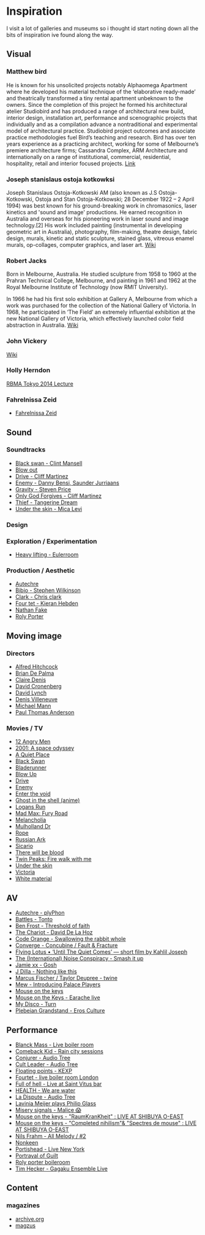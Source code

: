 # Inspiration

I visit a lot of galleries and museums so i thought id start noting down all the bits of inspiration ive found along the way.

## Visual

### Matthew bird

He is known for his unsolicited projects notably Alphaomega Apartment where he developed his material technique of the ‘elaborative ready-made’ and theatrically transformed a tiny rental apartment unbeknown to the owners. Since the completion of this project he formed his architectural atelier Studiobird and has produced a range of architectural new build, interior design, installation art, performance and scenographic projects that individually and as a compilation advance a nontraditional and experimental model of architectural practice.
Studiobird project outcomes and associate practice methodologies fuel Bird’s teaching and research.
Bird has over ten years experience as a practicing architect, working for some of Melbourne’s premiere architecture firms; Cassandra Complex, ARM Architecture and internationally on a range of institutional, commercial, residential, hospitality, retail and interior focused projects.
[Link](http://www.artdes.monash.edu.au/people/matthew-bird.html)

### Joseph stanislaus ostoja kotkowksi

Joseph Stanislaus Ostoja-Kotkowski AM (also known as J.S Ostoja-Kotkowski, Ostoja and Stan Ostoja-Kotkowski; 28 December 1922 – 2 April 1994) was best known for his ground-breaking work in chromasonics, laser kinetics and 'sound and image' productions. He earned recognition in Australia and overseas for his pioneering work in laser sound and image technology.[2] His work included painting (instrumental in developing geometric art in Australia), photography, film-making, theatre design, fabric design, murals, kinetic and static sculpture, stained glass, vitreous enamel murals, op-collages, computer graphics, and laser art.
[Wiki](https://en.wikipedia.org/wiki/Joseph_Stanislaus_Ostoja-Kotkowski)

### Robert Jacks

Born in Melbourne, Australia. He studied sculpture from 1958 to 1960 at the Prahran Technical College, Melbourne, and painting in 1961 and 1962 at the Royal Melbourne Institute of Technology (now RMIT University).

In 1966 he had his first solo exhibition at Gallery A, Melbourne from which a work was purchased for the collection of the National Gallery of Victoria. In 1968, he participated in ‘The Field’ an extremely influential exhibition at the new National Gallery of Victoria, which effectively launched color field abstraction in Australia.
[Wiki](https://en.wikipedia.org/wiki/Robert_Jacks)

### John Vickery

[Wiki](<https://en.wikipedia.org/wiki/John_Vickery_(artist)>)

### Holly Herndon

[RBMA Tokyo 2014 Lecture](https://www.youtube.com/watch?v=_XmHQkFo_co)

### Fahrelnissa Zeid

- [Fahrelnissa Zeid](https://en.wikipedia.org/wiki/Princess_Fahrelnissa_Zeid)

## Sound

### Soundtracks

- [Black swan - Clint Mansell](https://www.discogs.com/Clint-Mansell-Black-Swan-Original-Motion-Picture-Soundtrack/master/415804)
- [Blow out](https://www.discogs.com/Pino-Donaggio-Blow-Out/release/7288045)
- [Drive - Cliff Martinez](https://www.discogs.com/Cliff-Martinez-Drive-Original-Motion-Picture-Soundtrack/master/379805)
- [Enemy - Danny Bensi, Saunder Jurriaans](https://www.discogs.com/Danny-Bensi-Saunder-Jurriaans-Enemy-Original-Motion-Picture-Soundtrack/master/1299829)
- [Gravity - Steven Price](https://www.discogs.com/Steven-Price-Gravity-Original-Motion-Picture-Soundtrack/release/5884728)
- [Only God Forgives - Cliff Martinez](https://www.discogs.com/Cliff-Martinez-Only-God-Forgives-Original-Motion-Picture-Soundtrack/master/578219)
- [Thief - Tangerine Dream](https://www.discogs.com/Tangerine-Dream-Thief/release/219634)
- [Under the skin - Mica Levi](http://www.imdb.com/title/tt1441395/)

### Design

### Exploration / Experimentation

- [Heavy lifting - Eulerroom](https://www.youtube.com/watch?v=KI2h_dCOqWc&list=PLMBIpibV-wQIxnJ2juNj5CDfK6zF3Elcv)

### Production / Aesthetic

- [Autechre](https://www.last.fm/music/autechre)
- [Bibio - Stephen Wilkinson](https://www.last.fm/music/Bibio/)
- [Clark - Chris clark](https://www.last.fm/music/Clark)
- [Four tet - Kieran Hebden](https://www.last.fm/music/fourtet/)
- [Nathan Fake](https://www.last.fm/music/nathan+fake)
- [Roly Porter](https://www.last.fm/music/roly+porter)

## Moving image

### Directors

- [Alfred Hitchcock]()
- [Brian De Palma]()
- [Claire Denis]()
- [David Cronenberg]()
- [David Lynch]()
- [Denis Villeneuve]()
- [Michael Mann]()
- [Paul Thomas Anderson]()

### Movies / TV

- [12 Angry Men](https://letterboxd.com/film/12-angry-men/)
- [2001: A space odyssey](http://www.imdb.com/title/tt0062622/)
- [A Quiet Place](https://letterboxd.com/film/a-quiet-place-2018/)
- [Black Swan](https://letterboxd.com/film/black-swan/)
- [Bladerunner](http://www.imdb.com/title/tt0083658)
- [Blow Up](https://letterboxd.com/film/blow-up/)
- [Drive](http://www.imdb.com/title/tt0780504/)
- [Enemy](http://www.imdb.com/title/tt2316411/)
- [Enter the void](https://www.imdb.com/title/tt1191111/)
- [Ghost in the shell (anime)](http://www.imdb.com/title/tt0113568/)
- [Logans Run](http://www.imdb.com/title/tt007o4812/)
- [Mad Max: Fury Road](https://letterboxd.com/film/mad-max-fury-road/)
- [Melancholia](https://letterboxd.com/film/melancholia/)
- [Mulholland Dr](http://www.imdb.com/title/tt0166924/)
- [Rope](https://letterboxd.com/film/rope/)
- [Russian Ark](http://www.imdb.com/title/tt0318034)
- [Sicario](https://letterboxd.com/film/sicario-2015/)
- [There will be blood](https://letterboxd.com/film/there-will-be-blood/)
- [Twin Peaks: Fire walk with me](https://letterboxd.com/film/twin-peaks-fire-walk-with-me/)
- [Under the skin](http://www.imdb.com/title/tt1441395/)
- [Victoria](http://www.imdb.com/title/tt4226388/)
- [White material](http://www.imdb.com/title/tt1135952/)

## AV

- [Autechre - plyPhon](https://vimeo.com/1208304)
- [Battles - Tonto](https://www.youtube.com/watch?v=1LLAN29W-4w)
- [Ben Frost - Threshold of faith](https://www.youtube.com/watch?v=Z1_sSbXoDH0)
- [The Chariot - David De La Hoz](https://www.youtube.com/watch?v=mwwW7cVCJ0A)
- [Code Orange - Swallowing the rabbit whole](https://www.youtube.com/watch?v=Ctn14oYz0qA)
- [Converge - Concubine / Fault & Fracture](https://www.youtube.com/watch?v=kZIcTqYTjFY)
- [Flying Lotus • ‘Until The Quiet Comes’ — short film by Kahlil Joseph](https://www.youtube.com/watch?v=-pVHC1DXQ7U)
- [The (International) Noise Conspiracy - Smash it up](https://www.youtube.com/watch?v=FyjmCg_VMU0)
- [Jamie xx - Gosh](https://www.youtube.com/watch?v=hTGJfRPLe08)
- [J Dilla - Nothing like this](https://www.youtube.com/watch?v=_ncSt5xC8Uk)
- [Marcus Fischer / Taylor Deupree - twine](https://vimeo.com/141666937)
- [Mew - Introducing Palace Players](https://www.youtube.com/watch?v=5JoUQ8ty3m0)
- [Mouse on the keys](https://www.youtube.com/watch?v=UjpOhR_Q9xw)
- [Mouse on the Keys - Earache live](https://www.youtube.com/watch?v=f8oqhlT37VY)
- [My Disco - Turn](https://vimeo.com/35336545)
- [Plebeian Grandstand - Eros Culture](https://www.youtube.com/watch?v=opbmzhbLIT4)

## Performance

- [Blanck Mass - Live boiler room](https://www.youtube.com/watch?v=1xqCHLXuDuA)
- [Comeback Kid - Rain city sessions](https://www.youtube.com/watch?v=frHvYvrGnNA)
- [Conjurer - Audio Tree](https://www.youtube.com/watch?v=B4Qgn6T8-b0)
- [Cult Leader - Audio Tree](https://www.youtube.com/watch?v=dWO9E3Xouds)
- [Floating points - KEXP](https://www.youtube.com/watch?v=yYqu5NdFMf8)
- [Fourtet - live boiler room London](https://www.youtube.com/watch?v=Ca6pjR2TLns)
- [Full of hell - Live at Saint Vitus bar](https://www.youtube.com/watch?v=H_ZunjMC1Z4)
- [HEALTH - We are water](https://www.youtube.com/watch?v=tiO4Tvba800)
- [La Dispute - Audio Tree](https://www.youtube.com/watch?v=5NtUbkp8ZCc)
- [Lavinia Meijer plays Philip Glass](https://www.youtube.com/watch?v=NRdBQDdEjiU&list=RDhV2-zFh3tAU&index=7)
- [Misery signals - Malice 😱](https://www.youtube.com/watch?v=pHVCqiNNkCk)
- [Mouse on the keys - "RaumKranKheit" : LIVE AT SHIBUYA O-EAST](https://www.youtube.com/watch?v=YEaXNVlZgVg)
- [Mouse on the keys - "Completed nihilism"& "Spectres de mouse" : LIVE AT SHIBUYA O-EAST](https://www.youtube.com/watch?v=sFoetd0sD6Y)
- [Nils Frahm - All Melody / #2](https://www.youtube.com/watch?v=NW87dBPjHuU)
- [Nonkeen](https://www.youtube.com/watch?v=lqGKKPjptZo)
- [Portishead - Live New York](https://www.youtube.com/watch?v=ZFwnlCudeC0)
- [Portrayal of Guilt](https://www.youtube.com/watch?v=_6X1vseYz9U&t=233s)
- [Roly porter boileroom](https://www.youtube.com/watch?v=hoY7VVdizA4)
- [Tim Hecker - Gagaku Ensemble Live](https://www.youtube.com/watch?v=ByV_0kGE-PA)

## Content

### magazines

- [archive.org](https://archive.org/details/magazine_rack)
- [magzus](http://magzus.com/brand/popular_science/)
